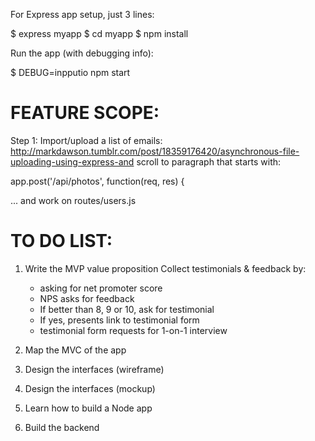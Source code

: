 For Express app setup, just 3 lines:

$ express myapp
$ cd myapp
$ npm install

Run the app (with debugging info): 

$ DEBUG=inpputio npm start


# FEATURE SCOPE: 

Step 1: Import/upload a list of emails:
http://markdawson.tumblr.com/post/18359176420/asynchronous-file-uploading-using-express-and
scroll to paragraph that starts with: 

app.post('/api/photos', function(req, res) {

... and work on routes/users.js





# TO DO LIST: 

1. Write the MVP value proposition
Collect testimonials & feedback by:

    - asking for net promoter score
    - NPS asks for feedback
    - If better than 8, 9 or 10, ask for testimonial
    - If yes, presents link to testimonial form
    - testimonial form requests for 1-on-1 interview

2. Map the MVC of the app

3. Design the interfaces (wireframe)

4. Design the interfaces (mockup)

5. Learn how to build a Node app

6. Build the backend